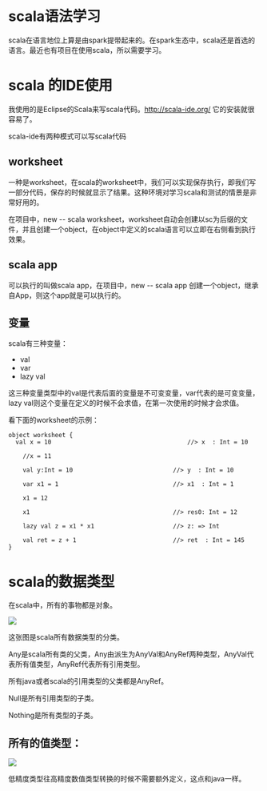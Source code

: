 # scala语法学习

scala在语言地位上算是由spark提带起来的。在spark生态中，scala还是首选的语言。最近也有项目在使用scala，所以需要学习。

# scala 的IDE使用

我使用的是Eclipse的Scala来写scala代码。http://scala-ide.org/ 它的安装就很容易了。

scala-ide有两种模式可以写scala代码

## worksheet

一种是worksheet，在scala的worksheet中，我们可以实现保存执行，即我们写一部分代码，保存的时候就显示了结果。这种环境对学习scala和测试的情景是非常好用的。

在项目中，new -- scala worksheet，worksheet自动会创建以sc为后缀的文件，并且创建一个object，在object中定义的scala语言可以立即在右侧看到执行效果。

## scala app

可以执行的叫做scala app，在项目中，new -- scala app 创建一个object，继承自App，则这个app就是可以执行的。

## 变量

scala有三种变量：

* val
* var
* lazy val

这三种变量类型中的val是代表后面的变量是不可变变量，var代表的是可变变量，lazy val则这个变量在定义的时候不会求值，在第一次使用的时候才会求值。

看下面的worksheet的示例：
```
object worksheet {
  val x = 10                                      //> x  : Int = 10

	//x = 11

	val y:Int = 10                            //> y  : Int = 10

	var x1 = 1                                //> x1  : Int = 1

	x1 = 12

	x1                                        //> res0: Int = 12

	lazy val z = x1 * x1                      //> z: => Int

	val ret = z + 1                           //> ret  : Int = 145
}
```

# scala的数据类型

在scala中，所有的事物都是对象。

![](http://tuchuang.funaio.cn/17-9-7/45158167.jpg)

这张图是scala所有数据类型的分类。

Any是scala所有类的父类，Any由派生为AnyVal和AnyRef两种类型，AnyVal代表所有值类型，AnyRef代表所有引用类型。

所有java或者scala的引用类型的父类都是AnyRef。

Null是所有引用类型的子类。

Nothing是所有类型的子类。

## 所有的值类型：

![](http://tuchuang.funaio.cn/17-9-7/66201545.jpg)

低精度类型往高精度数值类型转换的时候不需要额外定义，这点和java一样。
